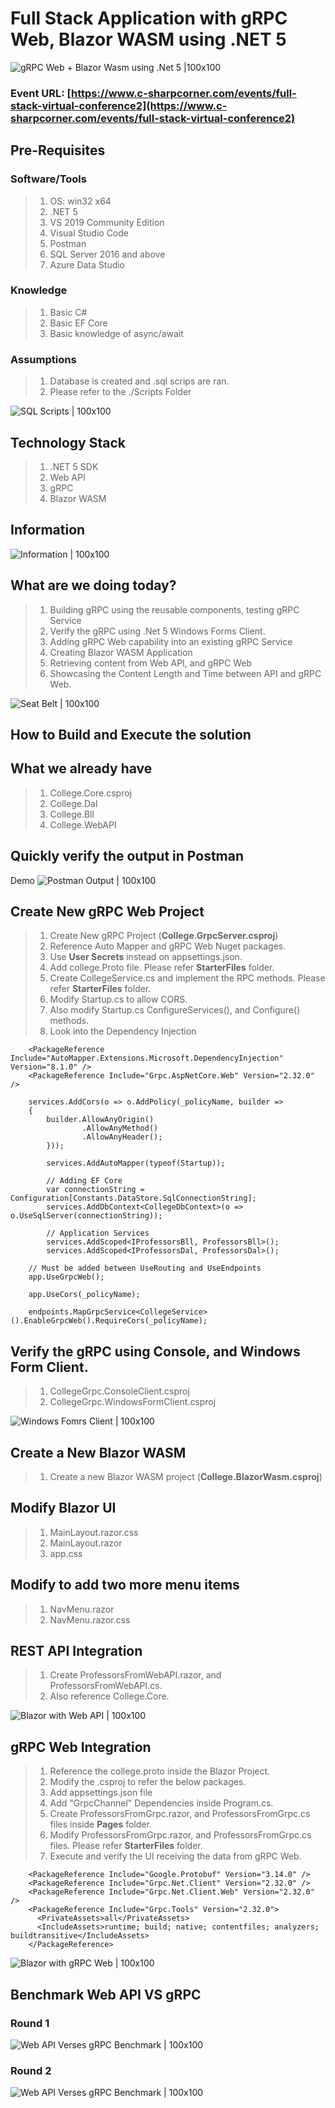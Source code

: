 # Full Stack Application with gRPC Web, Blazor WASM using .NET 5

![gRPC Web + Blazor Wasm using .Net 5 |100x100](./Documentation/Images/ViswanathaSwamyPK.PNG)

### Event URL: [https://www.c-sharpcorner.com/events/full-stack-virtual-conference2](https://www.c-sharpcorner.com/events/full-stack-virtual-conference2)

## Pre-Requisites

### Software/Tools
> 1. OS: win32 x64
> 1. .NET 5
> 1. VS 2019 Community Edition
> 1. Visual Studio Code
> 1. Postman
> 1. SQL Server 2016 and above 
> 1. Azure Data Studio

### Knowledge
> 1. Basic C#
> 1. Basic EF Core
> 1. Basic knowledge of async/await

### Assumptions
> 1. Database is created and .sql scrips are ran.
> 1. Please refer to the ./Scripts Folder

![SQL Scripts | 100x100](./Documentation/Images/SQLScripts.PNG)

## Technology Stack

> 1. .NET 5 SDK
> 1. Web API
> 1. gRPC
> 1. Blazor WASM


## Information
![Information | 100x100](./Documentation/Images/Information.PNG)

## What are we doing today?
> 1. Building gRPC using the reusable components, testing gRPC Service
> 1. Verify the gRPC using .Net 5 Windows Forms Client.
> 1. Adding gRPC Web capability into an existing gRPC Service
> 1. Creating Blazor WASM Application
> 1. Retrieving content from Web API, and gRPC Web 
> 1. Showcasing the Content Length and Time between API and gRPC Web.


![Seat Belt | 100x100](./Documentation/Images/SeatBelt.PNG)

## How to Build and Execute the solution

## What we already have
> 1. College.Core.csproj
> 1. College.Dal
> 1. College.Bll
> 1. College.WebAPI

## Quickly verify the output in Postman
Demo
![Postman Output | 100x100](./Documentation/Images/Postman_Output.PNG)

## Create New gRPC Web Project
> 1. Create New gRPC Project (**College.GrpcServer.csproj**)
> 1. Reference Auto Mapper and gRPC Web Nuget packages.
> 1. Use **User Secrets** instead on appsettings.json.
> 1. Add college.Proto file. Please refer **StarterFiles** folder.
> 1. Create CollegeService.cs and implement the RPC methods. Please refer **StarterFiles** folder.
> 1. Modify Startup.cs to allow CORS.
> 1. Also modify Startup.cs ConfigureServices(), and Configure() methods.
> 1. Look into the Dependency Injection
```
    <PackageReference Include="AutoMapper.Extensions.Microsoft.DependencyInjection" Version="8.1.0" />
    <PackageReference Include="Grpc.AspNetCore.Web" Version="2.32.0" />
```

```
    services.AddCors(o => o.AddPolicy(_policyName, builder =>
    {
        builder.AllowAnyOrigin()
                .AllowAnyMethod()
                .AllowAnyHeader();
        }));

        services.AddAutoMapper(typeof(Startup));

        // Adding EF Core
        var connectionString = Configuration[Constants.DataStore.SqlConnectionString];
        services.AddDbContext<CollegeDbContext>(o => o.UseSqlServer(connectionString));

        // Application Services
        services.AddScoped<IProfessorsBll, ProfessorsBll>();
        services.AddScoped<IProfessorsDal, ProfessorsDal>();
```

```
    // Must be added between UseRouting and UseEndpoints
    app.UseGrpcWeb();

    app.UseCors(_policyName);
    
    endpoints.MapGrpcService<CollegeService>().EnableGrpcWeb().RequireCors(_policyName);
```

## Verify the gRPC using Console, and Windows Form Client.
> 1. CollegeGrpc.ConsoleClient.csproj
> 1. CollegeGrpc.WindowsFormClient.csproj

![Windows Fomrs Client | 100x100](./Documentation/Images/WindowsFormsClient.PNG)

## Create a New Blazor WASM
> 1. Create a new Blazor WASM project (**College.BlazorWasm.csproj**)

## Modify Blazor UI
> 1. MainLayout.razor.css
> 1. MainLayout.razor
> 1. app.css

## Modify to add two more menu items
> 1. NavMenu.razor
> 1. NavMenu.razor.css

## REST API Integration
> 1. Create ProfessorsFromWebAPI.razor, and ProfessorsFromWebAPI.cs.
> 1. Also reference College.Core.

![Blazor with Web API | 100x100](./Documentation/Images/WebAPI_Blazor.PNG)

## gRPC Web Integration
> 1. Reference the college.proto inside the Blazor Project.
> 1. Modify the .csproj to refer the below packages.
> 1. Add appsettings.json file
> 1. Add "GrpcChannel" Dependencies inside Program.cs.
> 1. Create ProfessorsFromGrpc.razor, and ProfessorsFromGrpc.cs files inside **Pages** folder.
> 1. Modify ProfessorsFromGrpc.razor, and ProfessorsFromGrpc.cs files. Please refer **StarterFiles** folder.
> 1. Execute and verify the UI receiving the data from gRPC Web.
```
    <PackageReference Include="Google.Protobuf" Version="3.14.0" />
    <PackageReference Include="Grpc.Net.Client" Version="2.32.0" />
    <PackageReference Include="Grpc.Net.Client.Web" Version="2.32.0" />
    <PackageReference Include="Grpc.Tools" Version="2.32.0">
      <PrivateAssets>all</PrivateAssets>
      <IncludeAssets>runtime; build; native; contentfiles; analyzers; buildtransitive</IncludeAssets>
    </PackageReference>
```
![Blazor with gRPC Web | 100x100](./Documentation/Images/gRPCWeb_Blazor.PNG)

## Benchmark Web API VS gRPC

### Round 1
![Web API Verses gRPC Benchmark | 100x100](./Documentation/Images/WebAPI_gRPC_Benchmark.PNG)

### Round 2
![Web API Verses gRPC Benchmark | 100x100](./Documentation/Images/WebAPI_gRPC_Benchmark_Round2.PNG)




